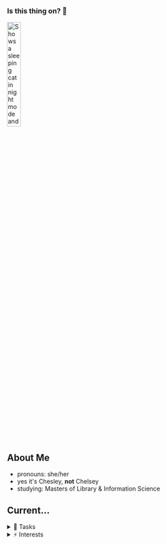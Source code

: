 ### Is this thing on? 🤔


<picture>
 <source media="(prefers-color-scheme: dark)" srcset="https://cdn2.iconfinder.com/data/icons/pet-2/100/09-512.png" width=25% height=25%>
 <source media="(prefers-color-scheme: light)" srcset="https://cdn0.iconfinder.com/data/icons/good-morning-1/128/read_book_cute_library_study-1024.png" width=25% height=25%>
 <img alt="Shows a sleeping cat in night mode and a happy book that says 'Read' in light mode." src="https://user-images.githubusercontent.com/25423296/163456779-a8556205-d0a5-45e2-ac17-42d089e3c3f8.png" width=25% height=25%>
</picture>

## About Me
- pronouns: she/her
- yes it's Chesley, **not** Chelsey
- studying: Masters of Library & Information Science


## Current...
<details><Summary>🥱 Tasks </Summary>

| Order of Importance | Tasks |
|-----:|--------------------------|
|     1| Github hands-on exercise |
|     2| course readings          |
|     3| staying sane!            |

</details>

<details><Summary>⚡ Interests</Summary>

- reading
- creative writing
- painting and art
- Baldur's Gate 3
- gardening
- learning about library roles, disciplines, and processes!

</details>
